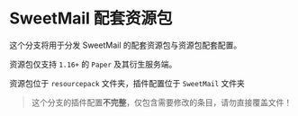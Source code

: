 # SweetMail 配套资源包

这个分支将用于分发 SweetMail 的配套资源包与资源包配套配置。

资源包仅支持 `1.16+` 的 `Paper` 及其衍生服务端。

资源包位于 `resourcepack` 文件夹，插件配置位于 `SweetMail` 文件夹

> 这个分支的插件配置**不完整**，仅包含需要修改的条目，请勿直接覆盖文件！
